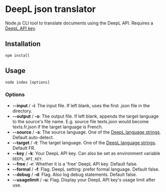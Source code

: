 # DeepL json translator

Node.js CLI tool to translate documents using the DeepL API. Requires a [DeepL API key](https://www.deepl.com/nl/docs-api/).

## Installation

    npm install

## Usage

    node index [options]

### Options

- **--input** / **-i**: The input file. If left blank, uses the first .json file in the directory.
- **--output** / **-o**: The output file. If left blank, appends the target language to the source's file name. E.g. source file texts.json would become texts.fr.json if the target language is French.
- **--source** / **-s**: The source language. One of the [DeepL language strings](https://www.deepl.com/docs-api/translating-text/request/). Default auto-detect.
- **--target** / **-t**: The target language. One of the [DeepL language strings](https://www.deepl.com/docs-api/translating-text/request/). Default FR.
- **--key** / **-k**: Your DeepL API key. Can also be set as environment variable `DEEPL_API_KEY`.
- **--free** / **-r**: Whether it is a 'free' DeepL API key. Default false.
- **--formal** / **-f**: Flag. DeepL setting: prefer formal language. Default false.
- **--debug** / **-d**: Flag. Also log debug statements. Default false.
- **--usagelimit** / **-u**: Flag. Display your DeepL API key's usage limit after use.